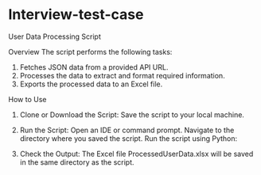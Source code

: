 # Interview-test-case
 User Data Processing Script

Overview
The script performs the following tasks:

1. Fetches JSON data from a provided API URL.
2. Processes the data to extract and format required information.
3. Exports the processed data to an Excel file.

How to Use
1. Clone or Download the Script:
Save the script to your local machine.

2. Run the Script:
Open an IDE or command prompt.
Navigate to the directory where you saved the script.
Run the script using Python:

3. Check the Output:
The Excel file ProcessedUserData.xlsx will be saved in the same directory as the script.